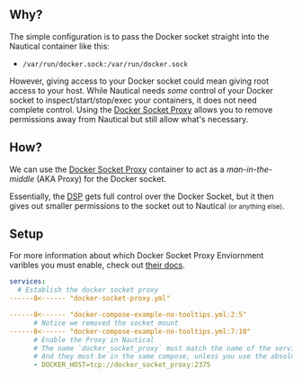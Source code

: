 ## Why?
The simple configuration is to pass the Docker socket straight into the Nautical container like this:

* `/var/run/docker.sock:/var/run/docker.sock`


However, giving access to your Docker socket could mean giving root access to your host. 
While Nautical needs *some* control of your Docker socket to inspect/start/stop/exec your containers, it does not need complete control.
Using the [Docker Socket Proxy](https://github.com/Tecnativa/docker-socket-proxy) allows you to remove permissions away from Nautical but still allow what's necessary.


## How?
We can use the [Docker Socket Proxy](https://github.com/Tecnativa/docker-socket-proxy) container to act as a *man-in-the-middle* (AKA Proxy) for the Docker socket.

Essentially, the [DSP](https://github.com/Tecnativa/docker-socket-proxy) gets full control over the Docker Socket, but it then gives out smaller permissions to the socket out to Nautical <small>(or anything else)</small>.

## Setup
For more information about which Docker Socket Proxy Enviornment varibles you must enable, check out [their docs](https://github.com/Tecnativa/docker-socket-proxy?tab=readme-ov-file#grant-or-revoke-access-to-certain-api-sections).

```yaml hl_lines="3 31"
services:
  # Establish the docker socket proxy
------8<------ "docker-socket-proxy.yml"

------8<------ "docker-compose-example-no-tooltips.yml:2:5"
      # Notice we removed the socket mount
------8<------ "docker-compose-example-no-tooltips.yml:7:10"
      # Enable the Proxy in Nautical
      # The name `docker_socket_proxy` must match the name of the service
      # And they must be in the same compose, unless you use the absolute URL
      - DOCKER_HOST=tcp://docker_socket_proxy:2375
```